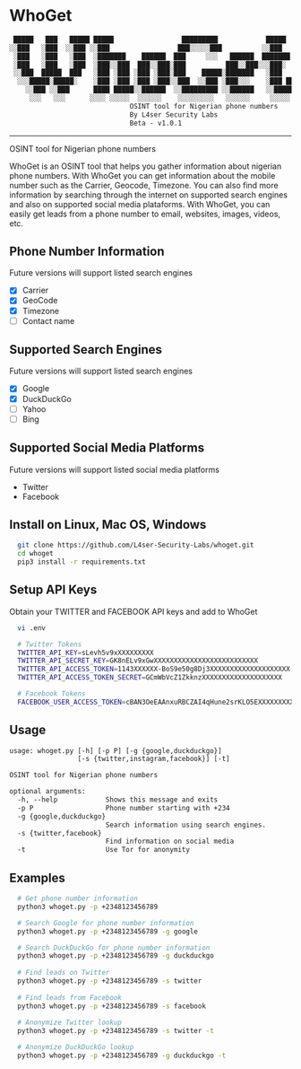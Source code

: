 # WhoGet

```txt
 █████   ███   █████ █████                 █████████            █████
░░███   ░███  ░░███ ░░███                 ███░░░░░███          ░░███
 ░███   ░███   ░███  ░███████    ██████  ███     ░░░   ██████  ███████  
 ░███   ░███   ░███  ░███░░███  ███░░███░███          ███░░███░░░███░
 ░░███  █████  ███   ░███ ░███ ░███ ░███░███    █████░███████   ░███
  ░░░█████░█████░    ░███ ░███ ░███ ░███░░███  ░░███ ░███░░░    ░███ ███
    ░░███ ░░███      ████ █████░░██████  ░░█████████ ░░██████   ░░█████
     ░░░   ░░░      ░░░░ ░░░░░  ░░░░░░    ░░░░░░░░░   ░░░░░░     ░░░░░
                              OSINT tool for Nigerian phone numbers
                              By L4ser Security Labs
                              Beta - v1.0.1
```

- - -
OSINT tool for Nigerian phone numbers

WhoGet is an OSINT tool that helps you gather information about nigerian phone numbers.
With WhoGet you can get information about the mobile number such as the 
Carrier, Geocode, Timezone. You can also find more information by searching through
the internet on supported search engines and also on supported social media plataforms.
With WhoGet, you can easily get leads from a phone number to email, websites, images, videos, etc.

## Phone Number Information

Future versions will support listed search engines

* [x] Carrier
* [x] GeoCode
* [x] Timezone
* [ ] Contact name

## Supported Search Engines

Future versions will support listed search engines

* [x] Google
* [x] DuckDuckGo
* [ ] Yahoo
* [ ] Bing

## Supported Social Media Platforms

Future versions will support listed social media platforms

* Twitter
* Facebook

## Install on Linux, Mac OS, Windows

```bash
  git clone https://github.com/L4ser-Security-Labs/whoget.git
  cd whoget
  pip3 install -r requirements.txt
```

## Setup API Keys

Obtain your TWITTER and FACEBOOK API keys and add to WhoGet

```sh 
  vi .env
````

```bash 
  # Twitter Tokens
  TWITTER_API_KEY=sLevh5v9xXXXXXXXXX
  TWITTER_API_SECRET_KEY=GK8nELv9xGwXXXXXXXXXXXXXXXXXXXXXXXXXX
  TWITTER_API_ACCESS_TOKEN=1143XXXXXX-BoS9e50g8Dj3XXXXXXXXXXXXXXXXXXXX
  TWITTER_API_ACCESS_TOKEN_SECRET=GCmWbVcZ1ZkknzXXXXXXXXXXXXXXXXXXXX

  # Facebook Tokens
  FACEBOOK_USER_ACCESS_TOKEN=cBAN3OeEAAnxuRBCZAI4qHune2srKLO5EXXXXXXXXXXXXXXXXXXXXXXXXXXXXXXXXXXXXXXXXXXXXXXXXXXXXXXXXXX
```

## Usage

```txt
usage: whoget.py [-h] [-p P] [-g {google,duckduckgo}]
                 [-s {twitter,instagram,facebook}] [-t]

OSINT tool for Nigerian phone numbers

optional arguments:
  -h, --help            Shows this message and exits
  -p P                  Phone number starting with +234
  -g {google,duckduckgo}
                        Search information using search engines.
  -s {twitter,facebook}
                        Find information on social media
  -t                    Use Tor for anonymity
```

## Examples

```bash
  # Get phone number information
  python3 whoget.py -p +2348123456789

  # Search Google for phone number information
  python3 whoget.py -p +2348123456789 -g google

  # Search DuckDuckGo for phone number information
  python3 whoget.py -p +2348123456789 -g duckduckgo
  
  # Find leads on Twitter
  python3 whoget.py -p +2348123456789 -s twitter
  
  # Find leads from Facebook
  python3 whoget.py -p +2348123456789 -s facebook
  
  # Anonymize Twitter lookup
  python3 whoget.py -p +2348123456789 -s twitter -t

  # Anonymize DuckDuckGo lookup
  python3 whoget.py -p +2348123456789 -g duckduckgo -t

```
